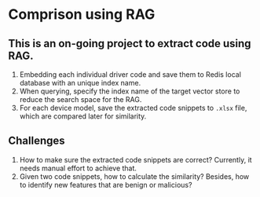 # Comprison using RAG
## This is an on-going project to extract code using RAG.

1. Embedding each individual driver code and save them to Redis local database with an unique index name.
2. When querying, specify the index name of the target vector store to reduce the search space for the RAG.
3. For each device model, save the extracted code snippets to `.xlsx` file, which are compared later for similarity.

## Challenges

1. How to make sure the extracted code snippets are correct? Currently, it needs manual effort to achieve that.
2. Given two code snippets, how to calculate the similarity? Besides, how to identify new features that are benign or malicious?
